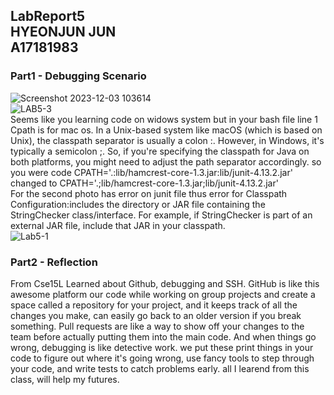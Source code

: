 LabReport5 <br> 
HYEONJUN JUN <br>
A17181983 <br>
---
### Part1 - Debugging Scenario
![Screenshot 2023-12-03 103614](https://github.com/kfru5515/cse15l-lab-reports-fa23/assets/120256621/0dbe958e-30ba-4acd-93e3-6e9af487315d)<br>
![LAB5-3](https://github.com/kfru5515/cse15l-lab-reports-fa23/assets/120256621/887b8a63-ef39-40c6-9d20-25d648ef3645)<br>
Seems like you learning code on widows system but in your bash file line 1 Cpath is for mac os. In a Unix-based system like macOS (which is based on Unix), the classpath separator is usually a colon :. However, in Windows, it's typically a semicolon ;. So, if you're specifying the classpath for Java on both platforms, you might need to adjust the path separator accordingly. so you were code CPATH='.:lib/hamcrest-core-1.3.jar:lib/junit-4.13.2.jar' changed to CPATH='.;lib/hamcrest-core-1.3.jar;lib/junit-4.13.2.jar' <br>For the second photo has error on junit file thus error for Classpath Configuration:includes the directory or JAR file containing the StringChecker class/interface. For example, if StringChecker is part of an external JAR file, include that JAR in your classpath.  
![Lab5-1](https://github.com/kfru5515/cse15l-lab-reports-fa23/assets/120256621/000a43b1-07b4-42e9-98cc-9f6da2cc8252)
### Part2 - Reflection
From Cse15L Learned about Github, debugging and SSH. GitHub is like this awesome platform our code while working on group projects and create a space called a repository for your project, and it keeps track of all the changes you make, can easily go back to an older version if you break something. Pull requests are like a way to show off your changes to the team before actually putting them into the main code. And when things go wrong, debugging is like detective work. we put these print things in your code to figure out where it's going wrong, use fancy tools to step through your code, and write tests to catch problems early. all I learend from this class, will help my futures. 
